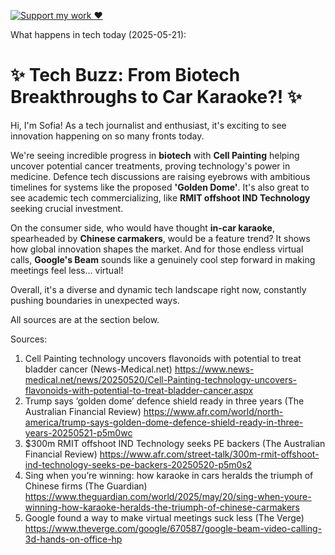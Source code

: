 [![Support my work ❤️](https://img.shields.io/badge/Support%20my%20work%20❤️-orange?style=for-the-badge&logo=patreon&logoColor=white)](https://www.patreon.com/c/orobocigano)

What happens in tech today (2025-05-21):

# ✨ Tech Buzz: From Biotech Breakthroughs to Car Karaoke?! ✨

Hi, I'm Sofia! As a tech journalist and enthusiast, it's exciting to see innovation happening on so many fronts today.

We're seeing incredible progress in **biotech** with **Cell Painting** helping uncover potential cancer treatments, proving technology's power in medicine. Defence tech discussions are raising eyebrows with ambitious timelines for systems like the proposed **'Golden Dome'**. It's also great to see academic tech commercializing, like **RMIT offshoot IND Technology** seeking crucial investment.

On the consumer side, who would have thought **in-car karaoke**, spearheaded by **Chinese carmakers**, would be a feature trend? It shows how global innovation shapes the market. And for those endless virtual calls, **Google's Beam** sounds like a genuinely cool step forward in making meetings feel less... virtual!

Overall, it's a diverse and dynamic tech landscape right now, constantly pushing boundaries in unexpected ways.

All sources are at the section below.

Sources:
1. Cell Painting technology uncovers flavonoids with potential to treat bladder cancer (News-Medical.net)
   https://www.news-medical.net/news/20250520/Cell-Painting-technology-uncovers-flavonoids-with-potential-to-treat-bladder-cancer.aspx
2. Trump says ‘golden dome’ defence shield ready in three years (The Australian Financial Review)
   https://www.afr.com/world/north-america/trump-says-golden-dome-defence-shield-ready-in-three-years-20250521-p5m0wc
3. $300m RMIT offshoot IND Technology seeks PE backers (The Australian Financial Review)
   https://www.afr.com/street-talk/300m-rmit-offshoot-ind-technology-seeks-pe-backers-20250520-p5m0s2
4. Sing when you’re winning: how karaoke in cars heralds the triumph of Chinese firms (The Guardian)
   https://www.theguardian.com/world/2025/may/20/sing-when-youre-winning-how-karaoke-heralds-the-triumph-of-chinese-carmakers
5. Google found a way to make virtual meetings suck less (The Verge)
   https://www.theverge.com/google/670587/google-beam-video-calling-3d-hands-on-office-hp